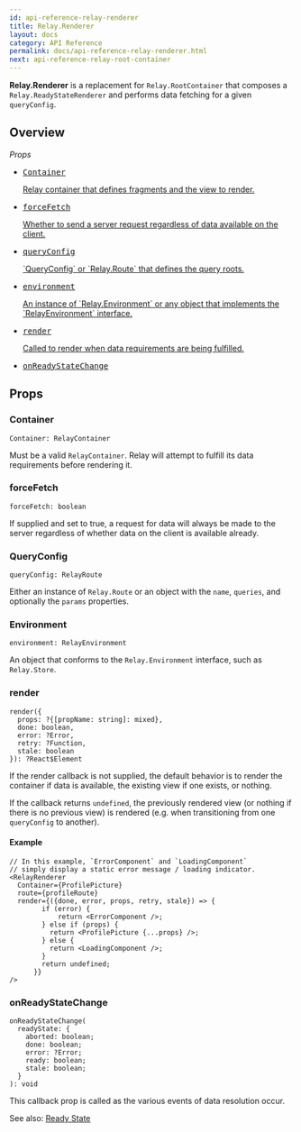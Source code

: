 ```yaml
---
id: api-reference-relay-renderer
title: Relay.Renderer
layout: docs
category: API Reference
permalink: docs/api-reference-relay-renderer.html
next: api-reference-relay-root-container
---
```


**Relay.Renderer** is a replacement for `Relay.RootContainer` that composes a `Relay.ReadyStateRenderer` and performs data fetching for a given `queryConfig`.

## Overview

*Props*

<ul class="apiIndex">
  <li>
    <a href="#container">
      <pre>Container</pre>
      Relay container that defines fragments and the view to render.
    </a>
  </li>
  <li>
    <a href="#forcefetch">
      <pre>forceFetch</pre>
      Whether to send a server request regardless of data available on the client.
    </a>
  </li>
  <li>
    <a href="#queryconfig">
      <pre>queryConfig</pre>
       `QueryConfig` or `Relay.Route` that defines the query roots.
    </a>
  </li>
  <li>
    <a href="#environment">
      <pre>environment</pre>
      An instance of `Relay.Environment` or any object that implements the `RelayEnvironment` interface.
    </a>
  </li>
    <li>
    <a href="#render">
      <pre>render</pre>
      Called to render when data requirements are being fulfilled.
    </a>
  </li>
  <li>
    <a href="#onreadystatechange">
      <pre>onReadyStateChange</pre>
    </a>
  </li>
</ul>

## Props

### Container

```
Container: RelayContainer
```

Must be a valid `RelayContainer`. Relay will attempt to fulfill its data requirements before rendering it.

### forceFetch

```
forceFetch: boolean
```

If supplied and set to true, a request for data will always be made to the server regardless of whether data on the client is available already.

### QueryConfig

```
queryConfig: RelayRoute
```

Either an instance of `Relay.Route` or an object with the `name`, `queries`, and optionally the `params` properties.

### Environment

```
environment: RelayEnvironment
```

An object that conforms to the `Relay.Environment` interface, such as `Relay.Store`.

### render

```
render({
  props: ?{[propName: string]: mixed},
  done: boolean,
  error: ?Error,
  retry: ?Function,
  stale: boolean
}): ?React$Element
```

If the render callback is not supplied, the default behavior is to render the container if data is available, the existing view if one exists, or nothing.

If the callback returns `undefined`, the previously rendered view (or nothing if there is no previous view) is rendered (e.g. when transitioning from one `queryConfig` to another).

#### Example

```{4-6}
// In this example, `ErrorComponent` and `LoadingComponent`
// simply display a static error message / loading indicator.
<RelayRenderer
  Container={ProfilePicture}
  route={profileRoute}
  render={({done, error, props, retry, stale}) => {
        if (error) {
            return <ErrorComponent />;
        } else if (props) {
          return <ProfilePicture {...props} />;
        } else {
          return <LoadingComponent />;
        }
        return undefined;
      }}
/>
```

### onReadyStateChange

```
onReadyStateChange(
  readyState: {
    aborted: boolean;
    done: boolean;
    error: ?Error;
    ready: boolean;
    stale: boolean;
  }
): void
```

This callback prop is called as the various events of data resolution occur.

See also: [Ready State](guides-ready-state.html)
